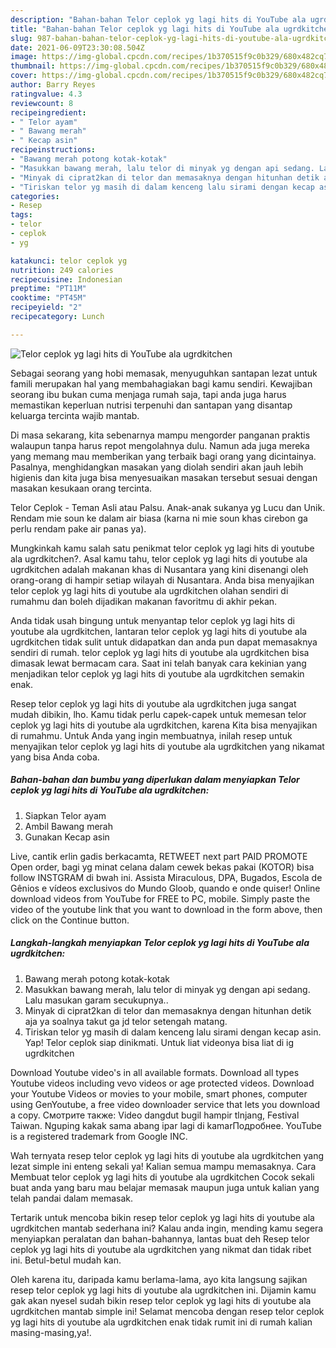 ```yaml
---
description: "Bahan-bahan Telor ceplok yg lagi hits di YouTube ala ugrdkitchen yang lezat Untuk Jualan"
title: "Bahan-bahan Telor ceplok yg lagi hits di YouTube ala ugrdkitchen yang lezat Untuk Jualan"
slug: 987-bahan-bahan-telor-ceplok-yg-lagi-hits-di-youtube-ala-ugrdkitchen-yang-lezat-untuk-jualan
date: 2021-06-09T23:30:08.504Z
image: https://img-global.cpcdn.com/recipes/1b370515f9c0b329/680x482cq70/telor-ceplok-yg-lagi-hits-di-youtube-ala-ugrdkitchen-foto-resep-utama.jpg
thumbnail: https://img-global.cpcdn.com/recipes/1b370515f9c0b329/680x482cq70/telor-ceplok-yg-lagi-hits-di-youtube-ala-ugrdkitchen-foto-resep-utama.jpg
cover: https://img-global.cpcdn.com/recipes/1b370515f9c0b329/680x482cq70/telor-ceplok-yg-lagi-hits-di-youtube-ala-ugrdkitchen-foto-resep-utama.jpg
author: Barry Reyes
ratingvalue: 4.3
reviewcount: 8
recipeingredient:
- " Telor ayam"
- " Bawang merah"
- " Kecap asin"
recipeinstructions:
- "Bawang merah potong kotak-kotak"
- "Masukkan bawang merah, lalu telor di minyak yg dengan api sedang. Lalu masukan garam secukupnya.."
- "Minyak di ciprat2kan di telor dan memasaknya dengan hitunhan detik aja ya soalnya takut ga jd telor setengah matang."
- "Tiriskan telor yg masih di dalam kenceng lalu sirami dengan kecap asin. Yap! Telor ceplok siap dinikmati. Untuk liat videonya bisa liat di ig ugrdkitchen"
categories:
- Resep
tags:
- telor
- ceplok
- yg

katakunci: telor ceplok yg 
nutrition: 249 calories
recipecuisine: Indonesian
preptime: "PT11M"
cooktime: "PT45M"
recipeyield: "2"
recipecategory: Lunch

---
```



![Telor ceplok yg lagi hits di YouTube ala ugrdkitchen](https://img-global.cpcdn.com/recipes/1b370515f9c0b329/680x482cq70/telor-ceplok-yg-lagi-hits-di-youtube-ala-ugrdkitchen-foto-resep-utama.jpg)

Sebagai seorang yang hobi memasak, menyuguhkan santapan lezat untuk famili merupakan hal yang membahagiakan bagi kamu sendiri. Kewajiban seorang ibu bukan cuma menjaga rumah saja, tapi anda juga harus memastikan keperluan nutrisi terpenuhi dan santapan yang disantap keluarga tercinta wajib mantab.

Di masa  sekarang, kita sebenarnya mampu mengorder panganan praktis walaupun tanpa harus repot mengolahnya dulu. Namun ada juga mereka yang memang mau memberikan yang terbaik bagi orang yang dicintainya. Pasalnya, menghidangkan masakan yang diolah sendiri akan jauh lebih higienis dan kita juga bisa menyesuaikan masakan tersebut sesuai dengan masakan kesukaan orang tercinta. 

Telor Ceplok - Teman Asli atau Palsu. Anak-anak sukanya yg Lucu dan Unik. Rendam mie soun ke dalam air biasa (karna ni mie soun khas cirebon ga perlu rendam pake air panas ya).

Mungkinkah kamu salah satu penikmat telor ceplok yg lagi hits di youtube ala ugrdkitchen?. Asal kamu tahu, telor ceplok yg lagi hits di youtube ala ugrdkitchen adalah makanan khas di Nusantara yang kini disenangi oleh orang-orang di hampir setiap wilayah di Nusantara. Anda bisa menyajikan telor ceplok yg lagi hits di youtube ala ugrdkitchen olahan sendiri di rumahmu dan boleh dijadikan makanan favoritmu di akhir pekan.

Anda tidak usah bingung untuk menyantap telor ceplok yg lagi hits di youtube ala ugrdkitchen, lantaran telor ceplok yg lagi hits di youtube ala ugrdkitchen tidak sulit untuk didapatkan dan anda pun dapat memasaknya sendiri di rumah. telor ceplok yg lagi hits di youtube ala ugrdkitchen bisa dimasak lewat bermacam cara. Saat ini telah banyak cara kekinian yang menjadikan telor ceplok yg lagi hits di youtube ala ugrdkitchen semakin enak.

Resep telor ceplok yg lagi hits di youtube ala ugrdkitchen juga sangat mudah dibikin, lho. Kamu tidak perlu capek-capek untuk memesan telor ceplok yg lagi hits di youtube ala ugrdkitchen, karena Kita bisa menyajikan di rumahmu. Untuk Anda yang ingin membuatnya, inilah resep untuk menyajikan telor ceplok yg lagi hits di youtube ala ugrdkitchen yang nikamat yang bisa Anda coba.

<!--inarticleads1-->

##### Bahan-bahan dan bumbu yang diperlukan dalam menyiapkan Telor ceplok yg lagi hits di YouTube ala ugrdkitchen:

1. Siapkan  Telor ayam
1. Ambil  Bawang merah
1. Gunakan  Kecap asin


Live, cantik erlin gadis berkacamta, RETWEET next part PAID PROMOTE Open order, bagi yg minat celana dalam cewek bekas pakai (KOTOR) bisa follow INSTGRAM di bwah ini. Assista Miraculous, DPA, Bugados, Escola de Gênios e vídeos exclusivos do Mundo Gloob, quando e onde quiser! Online download videos from YouTube for FREE to PC, mobile. Simply paste the video of the youtube link that you want to download in the form above, then click on the Continue button. 

<!--inarticleads2-->

##### Langkah-langkah menyiapkan Telor ceplok yg lagi hits di YouTube ala ugrdkitchen:

1. Bawang merah potong kotak-kotak
1. Masukkan bawang merah, lalu telor di minyak yg dengan api sedang. Lalu masukan garam secukupnya..
1. Minyak di ciprat2kan di telor dan memasaknya dengan hitunhan detik aja ya soalnya takut ga jd telor setengah matang.
1. Tiriskan telor yg masih di dalam kenceng lalu sirami dengan kecap asin. Yap! Telor ceplok siap dinikmati. Untuk liat videonya bisa liat di ig ugrdkitchen


Download Youtube video&#39;s in all available formats. Download all types Youtube videos including vevo videos or age protected videos. Download your Youtube Videos or movies to your mobile, smart phones, computer using GenYoutube, a free video downloader service that lets you download a copy. Смотрите также: Video dangdut bugil hampir tlnjang, Festival Taiwan. Nguping kakak sama abang ipar lagi di kamarПодробнее. YouTube is a registered trademark from Google INC. 

Wah ternyata resep telor ceplok yg lagi hits di youtube ala ugrdkitchen yang lezat simple ini enteng sekali ya! Kalian semua mampu memasaknya. Cara Membuat telor ceplok yg lagi hits di youtube ala ugrdkitchen Cocok sekali buat anda yang baru mau belajar memasak maupun juga untuk kalian yang telah pandai dalam memasak.

Tertarik untuk mencoba bikin resep telor ceplok yg lagi hits di youtube ala ugrdkitchen mantab sederhana ini? Kalau anda ingin, mending kamu segera menyiapkan peralatan dan bahan-bahannya, lantas buat deh Resep telor ceplok yg lagi hits di youtube ala ugrdkitchen yang nikmat dan tidak ribet ini. Betul-betul mudah kan. 

Oleh karena itu, daripada kamu berlama-lama, ayo kita langsung sajikan resep telor ceplok yg lagi hits di youtube ala ugrdkitchen ini. Dijamin kamu gak akan nyesel sudah bikin resep telor ceplok yg lagi hits di youtube ala ugrdkitchen mantab simple ini! Selamat mencoba dengan resep telor ceplok yg lagi hits di youtube ala ugrdkitchen enak tidak rumit ini di rumah kalian masing-masing,ya!.

